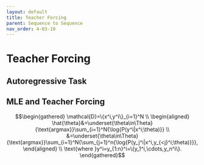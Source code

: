 ```yaml
---
layout: default
title: Teacher Forcing
parent: Sequence to Sequence
nav_order: 4-03-10
---
```


# Teacher Forcing

## Autoregressive Task

## MLE and Teacher Forcing

$$\begin{gathered}
\mathcal{D}=\{x^i,y^i\}_{i=1}^N \\
\begin{aligned}
\hat{\theta}&=\underset{\theta\in\Theta}{\text{argmax}}\sum_{i=1}^N{\log{P(y^i|x^i;\theta)}} \\
&=\underset{\theta\in\Theta}{\text{argmax}}\sum_{i=1}^N{\sum_{j=1}^n{\log{P(y_j^i|x^i,y_{<j}^i;\theta)}}},
\end{aligned} \\
\text{where }y^i=y_{1:n}^i=\{y_1^i,\cdots,y_n^i\}.
\end{gathered}$$
